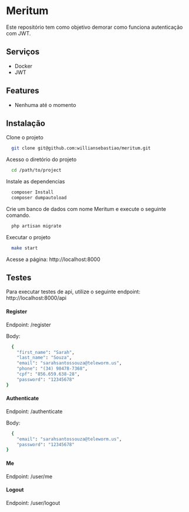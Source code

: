 # Meritum

Este repositório tem como objetivo demorar como funciona autenticação com JWT.

## Serviços

- Docker
- JWT

## Features

- Nenhuma até o momento


## Instalação

Clone o projeto

```bash
  git clone git@github.com:williansebastiao/meritum.git
```

Acesso o diretório do projeto

```bash
  cd /path/to/project
```

Instale as dependencias

```bash
  composer Install
  composer dumpautoload
```

Crie um banco de dados com nome Meritum e execute o seguinte comando.

```bash
  php artisan migrate
```

Executar o projeto

```bash
  make start
```

Acesse a página: http://localhost:8000
## Testes

Para executar testes de api, utilize o seguinte endpoint: http://localhost:8000/api

#### Register
Endpoint: /register

Body:
```bash
  {
	"first_name": "Sarah",
	"last_name": "Souza",
	"email": "sarahsantossouza@teleworm.us",
	"phone": "(34) 98478-7368",
	"cpf": "856.659.638-28",
	"password": "12345678"
}
```

#### Authenticate
Endpoint: /authenticate

Body:
```bash
  {
	"email": "sarahsantossouza@teleworm.us",
	"password": "12345678"
}
```

#### Me
Endpoint: /user/me

#### Logout
Endpoint: /user/logout
